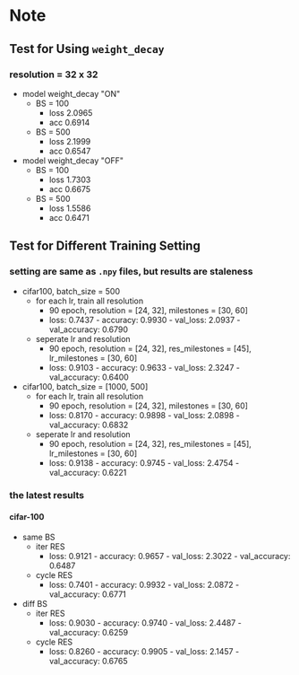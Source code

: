 # Note
## Test for Using `weight_decay`
### resolution = 32 x 32
- model weight_decay "ON"
    - BS = 100
        - loss 2.0965
        - acc 0.6914
    - BS = 500
        - loss 2.1999
        - acc 0.6547
- model weight_decay "OFF"
    - BS = 100
        - loss 1.7303
        - acc 0.6675
    - BS = 500
        - loss 1.5586
        - acc 0.6471
## Test for Different Training Setting
### setting are same as `.npy` files, but results are staleness
- cifar100, batch_size = 500
    - for each lr, train all resolution
        - 90 epoch, resolution = [24, 32], milestones = [30, 60]
        - loss: 0.7437 - accuracy: 0.9930 - val_loss: 2.0937 - val_accuracy: 0.6790
    - seperate lr and resolution
        - 90 epoch, resolution = [24, 32], res_milestones = [45], lr_milestones = [30, 60]
        - loss: 0.9103 - accuracy: 0.9633 - val_loss: 2.3247 - val_accuracy: 0.6400
- cifar100, batch_size = [1000, 500]
    - for each lr, train all resolution
        - 90 epoch, resolution = [24, 32], milestones = [30, 60]
        - loss: 0.8170 - accuracy: 0.9898 - val_loss: 2.0898 - val_accuracy: 0.6832
    - seperate lr and resolution
        - 90 epoch, resolution = [24, 32], res_milestones = [45], lr_milestones = [30, 60]
        - loss: 0.9138 - accuracy: 0.9745 - val_loss: 2.4754 - val_accuracy: 0.6221
### the latest results
#### cifar-100
- same BS
    - iter RES
        - loss: 0.9121 - accuracy: 0.9657 - val_loss: 2.3022 - val_accuracy: 0.6487
    - cycle RES
        - loss: 0.7401 - accuracy: 0.9932 - val_loss: 2.0872 - val_accuracy: 0.6771
- diff BS
    - iter RES
        - loss: 0.9030 - accuracy: 0.9740 - val_loss: 2.4487 - val_accuracy: 0.6259
    - cycle RES
        - loss: 0.8260 - accuracy: 0.9905 - val_loss: 2.1457 - val_accuracy: 0.6765
